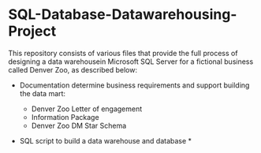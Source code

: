 # SQL-Database-Datawarehousing-Project

This repository consists of various files that provide the full process of designing a data warehousein Microsoft SQL Server for a fictional business called Denver Zoo, as described below:

* Documentation determine business requirements and support building the data mart:
  * Denver Zoo Letter of engagement 
  * Information Package
  * Denver Zoo DM Star Schema
    
* SQL script to build a data warehouse and database
  * 
